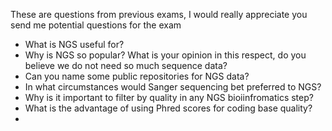 These are questions from previous exams, I would really appreciate you send me potential questions for the exam

- What is NGS useful for?
- Why is NGS so popular? What is your opinion in this respect, do you believe we do not need so much sequence data?
- Can you name some public repositories for NGS data?
- In what circumstances would Sanger sequencing bet preferred to NGS?
- Why is it important to filter by quality in any NGS bioiinfromatics step?
- What is the advantage of using Phred scores for coding base quality?
- 
